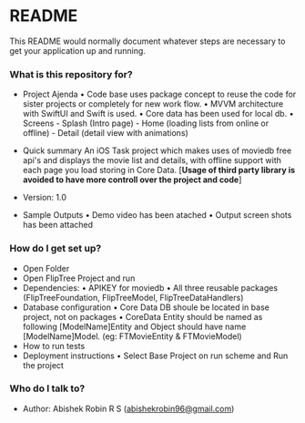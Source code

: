 # README #

This README would normally document whatever steps are necessary to get your application up and running.

### What is this repository for? ###

* Project Ajenda
    • Code base uses package concept to reuse the code for sister projects or completely for new work flow.
    • MVVM architecture with SwiftUI and Swift is used.
    • Core data has been used for local db.
    • Screens
        - Splash (Intro page)
        - Home (loading lists from online or offline)
        - Detail (detail view with animations)
    
* Quick summary
    An iOS Task project which makes uses of moviedb free api's and displays the
    movie list and details, with offline support with each page you load storing
    in Core Data. [**Usage of third party library is avoided to have more controll
    over the project and code**]
* Version: 1.0
* Sample Outputs
    • Demo video has been atached
    • Output screen shots has been attached

### How do I get set up? ###

* Open Folder
* Open FlipTree Project and run 
* Dependencies: 
    • APIKEY for moviedb
    • All three reusable packages (FlipTreeFoundation, FlipTreeModel, FlipTreeDataHandlers)
* Database configuration
    • Core Data DB shoule be located in base project, not on packages
    • CoreData Entity should be named as following [ModelName]Entity and Object should have name [ModelName]Model. (eg: FTMovieEntity & FTMovieModel)
* How to run tests
* Deployment instructions
    • Select Base Project on run scheme and Run the project


### Who do I talk to? ###

* Author: Abishek Robin R S (abishekrobin96@gmail.com)
